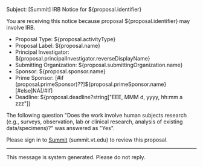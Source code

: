 Subject: [Summit] IRB Notice for ${proposal.identifier}

You are receiving this notice because proposal ${proposal.identifier} may involve IRB.

* Proposal Type: ${proposal.activityType}
* Proposal Label: ${proposal.name}
* Principal Investigator: ${proposal.principalInvestigator.reverseDisplayName}
* Submitting Organization: ${proposal.submittingOrganization.name}
* Sponsor: ${proposal.sponsor.name}
* Prime Sponsor: [#if (proposal.primeSponsor)??]${proposal.primeSponsor.name}[#else]NA[/#if]
* Deadline: ${proposal.deadline?string["EEE, MMM d, yyyy, hh:mm a zzz"]}

The following question "Does the work involve human subjects research (e.g., surveys, observation, lab or clinical research, analysis of existing data/specimens)?" was answered as "Yes".

Please sign in to [Summit](summit.vt.edu) (summit.vt.edu) to review this proposal.

------------------------------------------------------------------------
This message is system generated.
Please do not reply.

